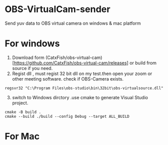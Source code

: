 # OBS-VirtualCam-sender
Send yuv data to OBS virtual camera on windows &amp; mac platform

# For windows

1. Download form (CatxFish/obs-virtual-cam)[https://github.com/CatxFish/obs-virtual-cam/releases] or build from source if you need.
2. Regist dll , must regist 32 bit dll on my test.then open your zoom or other meeting software. check if OBS-Camera exists.
```
regsvr32 "C:\Program Files\obs-studio\bin\32bit\obs-virtualsource.dll"
```
3. switch to Windows dirctory .use cmake to generate Visual Studio project.
```
cmake -B build .
cmake --build ./build --config Debug --target ALL_BUILD
```

# For Mac